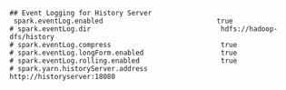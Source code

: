 <!--
 - Licensed to the Apache Software Foundation (ASF) under one or more
 - contributor license agreements.  See the NOTICE file distributed with
 - this work for additional information regarding copyright ownership.
 - The ASF licenses this file to You under the Apache License, Version 2.0
 - (the "License"); you may not use this file except in compliance with
 - the License.  You may obtain a copy of the License at
 -
 -   http://www.apache.org/licenses/LICENSE-2.0
 -
 - Unless required by applicable law or agreed to in writing, software
 - distributed under the License is distributed on an "AS IS" BASIS,
 - WITHOUT WARRANTIES OR CONDITIONS OF ANY KIND, either express or implied.
 - See the License for the specific language governing permissions and
 - limitations under the License.
 -->

```properties
## Event Logging for History Server
 spark.eventLog.enabled                            true
# spark.eventLog.dir                                hdfs://hadoop-dfs/history
# spark.eventLog.compress                           true
# spark.eventLog.longForm.enabled                   true
# spark.eventLog.rolling.enabled                    true
# spark.yarn.historyServer.address                  http://historyserver:18080
```
